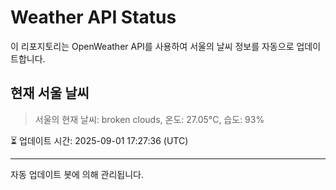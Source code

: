 
# Weather API Status

이 리포지토리는 OpenWeather API를 사용하여 서울의 날씨 정보를 자동으로 업데이트합니다.

## 현재 서울 날씨
> 서울의 현재 날씨: broken clouds, 온도: 27.05°C, 습도: 93%

⏳ 업데이트 시간: 2025-09-01 17:27:36 (UTC)

---
자동 업데이트 봇에 의해 관리됩니다.

